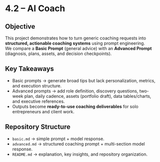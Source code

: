 # 4.2 – AI Coach

## Objective
This project demonstrates how to turn generic coaching requests into **structured, actionable coaching systems** using prompt engineering.  
We compare a **Basic Prompt** (general advice) with an **Advanced Prompt** (diagnosis, plans, assets, and decision checkpoints).

## Key Takeaways
- Basic prompts → generate broad tips but lack personalization, metrics, and execution structure.  
- Advanced prompts → add role definition, discovery questions, two-week plan, daily cadence, assets (portfolio draft), data tables/charts, and executive references.  
- Outputs become **ready-to-use coaching deliverables** for solo entrepreneurs and client work.

## Repository Structure
- `basic.md` → simple prompt + model response.  
- `advanced.md` → structured coaching prompt + multi-section model response.  
- `README.md` → explanation, key insights, and repository organization.
